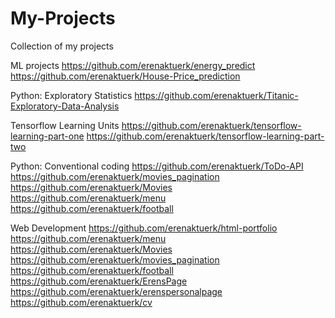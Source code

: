 # My-Projects
Collection of my projects

ML projects
https://github.com/erenaktuerk/energy_predict
https://github.com/erenaktuerk/House-Price_prediction

Python: Exploratory Statistics
https://github.com/erenaktuerk/Titanic-Exploratory-Data-Analysis

Tensorflow Learning Units
https://github.com/erenaktuerk/tensorflow-learning-part-one
https://github.com/erenaktuerk/tensorflow-learning-part-two

Python: Conventional coding
https://github.com/erenaktuerk/ToDo-API
https://github.com/erenaktuerk/movies_pagination
https://github.com/erenaktuerk/Movies
https://github.com/erenaktuerk/menu
https://github.com/erenaktuerk/football

Web Development
https://github.com/erenaktuerk/html-portfolio
https://github.com/erenaktuerk/menu
https://github.com/erenaktuerk/Movies
https://github.com/erenaktuerk/movies_pagination
https://github.com/erenaktuerk/football
https://github.com/erenaktuerk/ErensPage
https://github.com/erenaktuerk/erenspersonalpage
https://github.com/erenaktuerk/cv
